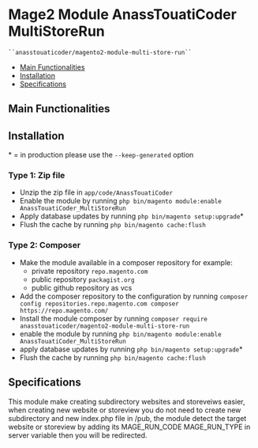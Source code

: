 # Mage2 Module AnassTouatiCoder MultiStoreRun

    ``anasstouaticoder/magento2-module-multi-store-run``

 - [Main Functionalities](#markdown-header-main-functionalities)
 - [Installation](#markdown-header-installation)
 - [Specifications](#markdown-header-specifications)

## Main Functionalities

## Installation
\* = in production please use the `--keep-generated` option

### Type 1: Zip file

 - Unzip the zip file in `app/code/AnassTouatiCoder`
 - Enable the module by running `php bin/magento module:enable AnassTouatiCoder_MultiStoreRun`
 - Apply database updates by running `php bin/magento setup:upgrade`\*
 - Flush the cache by running `php bin/magento cache:flush`

### Type 2: Composer

 - Make the module available in a composer repository for example:
    - private repository `repo.magento.com`
    - public repository `packagist.org`
    - public github repository as vcs
 - Add the composer repository to the configuration by running `composer config repositories.repo.magento.com composer https://repo.magento.com/`
 - Install the module composer by running `composer require anasstouaticoder/magento2-module-multi-store-run`
 - enable the module by running `php bin/magento module:enable AnassTouatiCoder_MultiStoreRun`
 - apply database updates by running `php bin/magento setup:upgrade`\*
 - Flush the cache by running `php bin/magento cache:flush`

## Specifications
This module make creating subdirectory websites and storeveiws easier, when creating new website or storeview
you do not need to create new subdirectory and new index.php file in /pub,
the module detect the target website or storeview by adding its MAGE_RUN_CODE MAGE_RUN_TYPE in server variable then you will be redirected.
